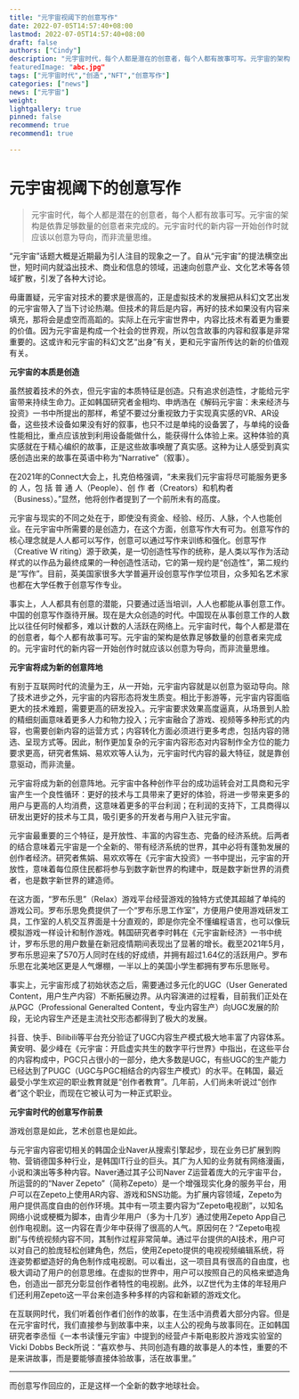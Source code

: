 ```yaml
---
title: "元宇宙视阈下的创意写作"
date: 2022-07-05T14:57:40+08:00
lastmod: 2022-07-05T14:57:40+08:00
draft: false
authors: ["Cindy"]
description: "元宇宙时代，每个人都是潜在的创意者，每个人都有故事可写。元宇宙的架构是依靠足够数量的创意者来完成的。元宇宙时代的新内容一开始创作时就应该以创意为导向，而非流量思维。
featuredImage: "abc.jpg"
tags: ["元宇宙时代","创造","NFT","创意写作"]
categories: ["news"]
news: ["元宇宙"]
weight: 
lightgallery: true
pinned: false
recommend: true
recommend1: true

---
```


# 元宇宙视阈下的创意写作

> 元宇宙时代，每个人都是潜在的创意者，每个人都有故事可写。元宇宙的架构是依靠足够数量的创意者来完成的。元宇宙时代的新内容一开始创作时就应该以创意为导向，而非流量思维。

“元宇宙”话题大概是近期最为引人注目的现象之一了。自从“元宇宙”的提法横空出世，短时间内就溢出技术、商业和信息的领域，迅速向创意产业、文化艺术等各领域扩散，引发了各种大讨论。

毋庸置疑，元宇宙对技术的要求是很高的，正是虚拟技术的发展把从科幻文艺出发的元宇宙带入了当下讨论热潮。但技术的背后是内容，再好的技术如果没有内容来填充，那将会是虚空而高蹈的。实际上在元宇宙世界中，内容比技术有着更为重要的价值。因为元宇宙是构成一个社会的世界观，所以包含故事的内容和叙事是非常重要的。这或许和元宇宙的科幻文艺“出身”有关，更和元宇宙所传达的新的价值观有关。

**元宇宙的本质是创造**

虽然披着技术的外衣，但元宇宙的本质特征是创造。只有追求创造性，才能给元宇宙带来持续生命力。正如韩国研究者金相均、申炳浩在《解码元宇宙：未来经济与投资》一书中所提出的那样，希望不要过分重视致力于实现真实感的VR、AR设备，这些技术设备如果没有好的叙事，也只不过是单纯的设备罢了，与单纯的设备性能相比，重点应该放到利用设备能做什么，能获得什么体验上来。这种体验的真实感就在于精心编织的故事，正是这些故事唤醒了真实感。这种为让人感受到真实感创造出来的故事在英语中称为“Narrative”（叙事）。

在2021年的Connect大会上，扎克伯格强调，“未来我们元宇宙将尽可能服务更多的 人，包 括 普 通 人（People）、创 作 者（Creators）和机构者（Business）。”显然，他将创作者提到了一个前所未有的高度。

元宇宙与现实的不同之处在于，即使没有资金、经验、经历、人脉，个人也能创业。在元宇宙中所需要的是创造力，在这个方面，创意写作大有可为。创意写作的核心理念就是人人都可以写作，创意可以通过写作来训练和强化。创意写作（Creative W riting）源于欧美，是一切创造性写作的统称，是人类以写作为活动样式的以作品为最终成果的一种创造性活动，它的第一规约是“创造性”，第二规约是“写作”。目前，英美国家很多大学普遍开设创意写作学位项目，众多知名艺术家也都在大学任教于创意写作专业。

事实上，人人都具有创意的潜能，只要通过适当培训，人人也都能从事创意工作。中国的创意写作亟待开展。现在是大众创造的时代。中国现在从事创意工作的人数比以往任何时候都多，难以计数的人活跃在网络上。元宇宙时代，每个人都是潜在的创意者，每个人都有故事可写。元宇宙的架构是依靠足够数量的创意者来完成的。元宇宙时代的新内容一开始创作时就应该以创意为导向，而非流量思维。

**元宇宙将成为新的创意阵地**

有别于互联网时代的流量为王，从一开始，元宇宙内容就是以创意为驱动导向。除了技术进步之外，元宇宙的内容形态将发生质变。相比于影游等，元宇宙内容面临更大的技术难题，需要更高的研发投入。元宇宙要求效果高度逼真，从场景到人脸的精细刻画意味着更多人力和物力投入；元宇宙融合了游戏、视频等多种形式的内容，也需要创新内容的运营方式；内容转化方面必须进行更多考虑，包括内容的筛选、呈现方式等。因此，制作更加复杂的元宇宙内容形态对内容制作全方位的能力要求更高，研究者焦娟、易欢欢等人认为，元宇宙时代内容的最大特征，就是靠创意驱动，而非流量。

元宇宙将成为新的创意阵地。元宇宙中各种创作平台的成功运转会对工具商和元宇宙产生一个良性循环：更好的技术与工具带来了更好的体验，将进一步带来更多的用户与更高的人均消费，这意味着更多的平台利润；在利润的支持下，工具商得以研发出更好的技术与工具，吸引更多的开发者与用户入驻元宇宙。

元宇宙最重要的三个特征，是开放性、丰富的内容生态、完备的经济系统。后两者的结合意味着元宇宙是一个全新的、带有经济系统的世界，其中必将有蓬勃发展的创作者经济。研究者焦娟、易欢欢等在《元宇宙大投资》一书中提出，元宇宙的开放性，意味着每位原住民都将参与到数字新世界的构建中，既是数字新世界的消费者，也是数字新世界的建造师。

在这方面，“罗布乐思”（Relax）游戏平台经营游戏的独特方式使其超越了单纯的游戏公司。罗布乐思免费提供了一个“罗布乐思工作室”，方便用户使用游戏研发工具，工作室的人机交互界面是十分直观的，即是你完全不懂编程语言，也可以像玩模拟游戏一样设计和制作游戏。韩国研究者李时韩在《元宇宙新经济》一书中统计，罗布乐思的用户数量在新冠疫情期间表现出了显著的增长。截至2021年5月，罗布乐思迎来了570万人同时在线的好成绩，并拥有超过1.64亿的活跃用户。罗布乐思在北美地区更是人气爆棚，一半以上的美国小学生都拥有罗布乐思账号。

事实上，元宇宙形成了初始状态之后，需要通过多元化的UGC（User Generated Content，用户生产内容）不断拓展边界。从内容演进的过程看，目前我们正处在从PGC（Professional Generalted Content，专业内容生产）向UGC发展的阶段，无论内容生产还是主流社交形态都得到了极大的发展。

抖音、快手、Bilibili等平台充分验证了UGC内容生产模式极大地丰富了内容体系。黄安明、晏少峰在《元宇宙：开启虚实共生的数字平行世界》中指出，在这些平台的内容构成中，PGC只占很小的一部分，绝大多数是UGC，有些UGC的生产能力已经达到了PUGC（UGC与PGC相结合的内容生产模式）的水平。在韩国，最近最受小学生欢迎的职业教育就是“创作者教育”。几年前，人们尚未听说过“创作者”这个职业，而现在它被认可为一种正式职业。

**元宇宙时代的创意写作前景**

游戏创意是如此，艺术创意也是如此。

与元宇宙内容密切相关的韩国企业Naver从搜索引擎起步，现在业务已扩展到购物、营销德国多种行业，是韩国IT行业的巨头。其广为人知的业务就有网络漫画，小说和演出等多种内容。Naver通过其子公司Naver Z运营着庞大的元宇宙平台，所运营的的“Naver Zepeto”（简称Zepeto）是一个增强现实化身的服务平台，用户可以在Zepeto上使用AR内容、游戏和SNS功能。为扩展内容领域，Zepeto为用户提供高度自由的创作环境。其中有一项主要内容为“Zepeto电视剧”，以知名网络小说或梗概为脚本，由青少年用户（多为十几岁）通过使用Zepeto App自己创作电视剧。这一内容在青少年中获得了很高的人气。原因何在？“Zepeto电视剧”与传统视频内容不同，其制作过程非常简单。通过平台提供的AI技术，用户可以对自己的脸庞轻松创建角色，然后，使用Zepeto提供的电视视频编辑系统，将连姿势都塑造好的角色制作成电视剧。可以看出，这一项目具有很高的自由度，也极大调动了用户的创意思维。在虚拟的世界中，用户可以按照自己的风格来塑造角色，创造出一部充分彰显创作者特性的电视剧。此外，以Z世代为主体的年轻用户们还利用Zepeto这一平台来创造多种多样的内容和新颖的游戏文化。

在互联网时代，我们听着创作者们创作的故事，在生活中消费着大部分内容。但是在元宇宙时代，我们直接参与到故事中来，以主人公的视角与故事同在。正如韩国研究者李丞恒《一本书读懂元宇宙》中提到的经营卢卡斯电影胶片游戏实验室的Vicki Dobbs Beck所说：“喜欢参与、共同创造有趣的故事是人的本性，重要的不是来讲故事，而是要能够直接体验故事，活在故事里。”

***



而创意写作回应的，正是这样一个全新的数字地球社会。